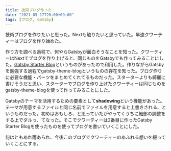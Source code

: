 ```yaml
---
title: 技術ブログ作った
date: "2021-05-17T20:00+09:00"
tags: [ブログ, Gatsby]
---
```


技術ブログを作りたいと思った。Nextも触りたいと思っていた。早速クワーティーはブログを作り始めた。

作り方を調べる過程で、何やらGatsbyが面白そうなことを知った。クワーティーはNextでブログを作り上げると、同じものをGatsbyでも作ってみることにした。[Gatsby Starter Blog](https://www.gatsbyjs.com/starters/gatsbyjs/gatsby-starter-blog)というものがあったので利用した。作りながらGatsbyを勉強する過程でgatsby-theme-blogというものの存在を知った。ブログ作りに必要な機能・パーツをまとめてくれてるものだった。スターターよりも綺麗に書けそうだと思い、スターターでブログを作り上げたクワーティーは同じものをgatsby-theme-blogを使って作ってみることにした。

Gatsbyのテーマを活用するための要素として**shadowing**という機能があった。テーマが用意するファイルと同じ名前でファイルを用意すると上書きされる、というものだった。初めはおもしろ、と思っていたがやってくうちに細部の調整をする上でダルっ、てなった。そこでクワーティーは2番目に作ったGatsby Starter Blogを使ったものを使ってブログを書いていくことにした。

何はともあれ雨あられ、今後このブログでクワーティーのあふれる想いを綴っていくことにする。
